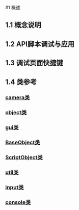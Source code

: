 #1 概述

## 1.1 概念说明

## 1.2 API脚本调试与应用

## 1.3 调试页面快捷键

## 1.4 类参考

 ### [camera类](Content/camera.md)
 ### [object类](Content/object.md)
 ### [gui类](Content/gui.md)
 ### [BaseObject类](Content/BaseObject.md)
 ### [ScriptObject类](Content/ScriptObject.md)
 ### [util类](Content/util.md)
 ### [input类](Content/input.md)
 ### [console类](Content/console.md)

